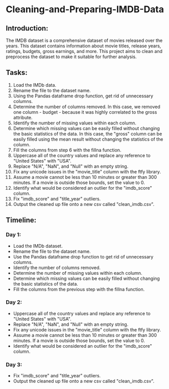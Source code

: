 # Cleaning-and-Preparing-IMDB-Data

## Introduction:
The IMDB dataset is a comprehensive dataset of movies released over the years. This dataset contains information about movie titles, release years, ratings, budgets, gross earnings, and more. This project aims to clean and preprocess the dataset to make it suitable for further analysis.

## Tasks:

1. Load the IMDb data.
2. Rename the file to the dataset name.
3. Using the Pandas dataframe drop function, get rid of unnecessary columns.
4. Determine the number of columns removed. In this case, we removed one column - budget - because it was highly correlated to the gross attribute.
5. Identify the number of missing values within each column.
6. Determine which missing values can be easily filled without changing the basic statistics of the data. In this case, the "gross" column can be easily filled using the mean result without changing the statistics of the column.
7. Fill the columns from step 6 with the fillna function.
8. Uppercase all of the country values and replace any reference to "United States" with "USA".
9. Replace "N/A", "NaN", and "Null" with an empty string.
10. Fix any unicode issues in the "movie_title" column with the ftfy library.
11. Assume a movie cannot be less than 10 minutes or greater than 300 minutes. If a movie is outside those bounds, set the value to 0.
12. Identify what would be considered an outlier for the "imdb_score" column.
13. Fix "imdb_score" and "title_year" outliers.
14. Output the cleaned up file onto a new csv called "clean_imdb.csv".

## Timeline:

### Day 1:

* Load the IMDb dataset.
* Rename the file to the dataset name.
* Use the Pandas dataframe drop function to get rid of unnecessary columns.
* Identify the number of columns removed.
* Determine the number of missing values within each column.
* Determine which missing values can be easily filled without changing the basic statistics of the data.
* Fill the columns from the previous step with the fillna function.

### Day 2:

* Uppercase all of the country values and replace any reference to "United States" with "USA".
* Replace "N/A", "NaN", and "Null" with an empty string.
* Fix any unicode issues in the "movie_title" column with the ftfy library.
* Assume a movie cannot be less than 10 minutes or greater than 300 minutes. If a movie is outside those bounds, set the value to 0.
* Identify what would be considered an outlier for the "imdb_score" column.

### Day 3:

* Fix "imdb_score" and "title_year" outliers.
* Output the cleaned up file onto a new csv called "clean_imdb.csv".



